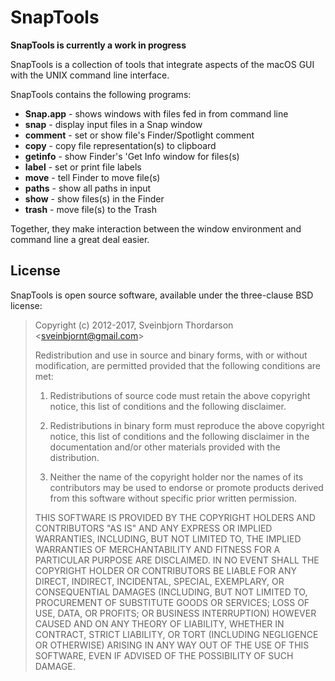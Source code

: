 <!--<img align="right" src="images/snap_icon.png" style="float: right; margin-left: 30px;" alt="Snap Application Icon">-->

# SnapTools

**SnapTools is currently a work in progress**

SnapTools is a collection of tools that integrate aspects of the macOS GUI 
with the UNIX command line interface.

<!--* [Download SnapTools 1.0]() (Intel 64-bit, 10.8 or later, ~0.5 MB) -->

SnapTools contains the following programs:

* **Snap.app** - shows windows with files fed in from command line
* **snap** - display input files in a Snap window
* **comment** - set or show file's Finder/Spotlight comment
* **copy** - copy file representation(s) to clipboard
* **getinfo** - show Finder's 'Get Info window for files(s)
* **label** - set or print file labels
* **move** - tell Finder to move file(s)
* **paths** - show all paths in input
* **show** - show files(s) in the Finder
* **trash** - move file(s) to the Trash

Together, they make interaction between the window environment and command line
a great deal easier.
 
<!--
## Screenshot
<img src="images/snaptools_screenshot.png" style="max-width:100%;" alt="SnapTools Screenshot">
-->

## License

SnapTools is open source software, available under the three-clause BSD license:

> Copyright (c) 2012-2017, Sveinbjorn Thordarson &lt;sveinbjornt@gmail.com&gt;
> 
> Redistribution and use in source and binary forms, with or without modification,
> are permitted provided that the following conditions are met:
> 
> 1. Redistributions of source code must retain the above copyright notice, this
> list of conditions and the following disclaimer.
> 
> 2. Redistributions in binary form must reproduce the above copyright notice, this
> list of conditions and the following disclaimer in the documentation and/or other
> materials provided with the distribution.
> 
> 3. Neither the name of the copyright holder nor the names of its contributors may
> be used to endorse or promote products derived from this software without specific
> prior written permission.
> 
> THIS SOFTWARE IS PROVIDED BY THE COPYRIGHT HOLDERS AND CONTRIBUTORS "AS IS" AND
> ANY EXPRESS OR IMPLIED WARRANTIES, INCLUDING, BUT NOT LIMITED TO, THE IMPLIED
> WARRANTIES OF MERCHANTABILITY AND FITNESS FOR A PARTICULAR PURPOSE ARE DISCLAIMED.
> IN NO EVENT SHALL THE COPYRIGHT HOLDER OR CONTRIBUTORS BE LIABLE FOR ANY DIRECT,
> INDIRECT, INCIDENTAL, SPECIAL, EXEMPLARY, OR CONSEQUENTIAL DAMAGES (INCLUDING, BUT
> NOT LIMITED TO, PROCUREMENT OF SUBSTITUTE GOODS OR SERVICES; LOSS OF USE, DATA, OR
> PROFITS; OR BUSINESS INTERRUPTION) HOWEVER CAUSED AND ON ANY THEORY OF LIABILITY,
> WHETHER IN CONTRACT, STRICT LIABILITY, OR TORT (INCLUDING NEGLIGENCE OR OTHERWISE)
> ARISING IN ANY WAY OUT OF THE USE OF THIS SOFTWARE, EVEN IF ADVISED OF THE
> POSSIBILITY OF SUCH DAMAGE.
